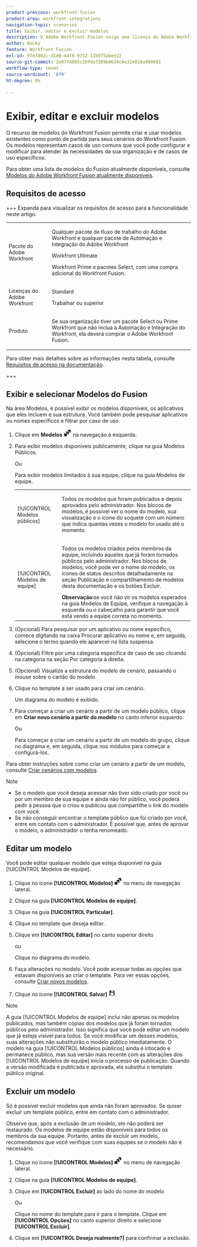 ```yaml
---
product-previous: workfront-fusion
product-area: workfront-integrations
navigation-topic: scenarios
title: Exibir, editar e excluir modelos
description: O Adobe Workfront Fusion exige uma licença do Adobe Workfront Fusion, além de uma licença do Adobe Workfront.
author: Becky
feature: Workfront Fusion
exl-id: 97e3402c-d1d0-44f6-9752-11b0f5abee22
source-git-commit: 3a977d805c10fda7209b0634c6e32e818a980691
workflow-type: tm+mt
source-wordcount: '879'
ht-degree: 0%

---
```


# Exibir, editar e excluir modelos

O recurso de modelos do Workfront Fusion permite criar e usar modelos existentes como ponto de partida para seus cenários do Workfront Fusion. Os modelos representam casos de uso comuns que você pode configurar e modificar para atender às necessidades da sua organização e de casos de uso específicos.

Para obter uma lista de modelos do Fusion atualmente disponíveis, consulte [Modelos do Adobe Workfront Fusion atualmente disponíveis](/help/workfront-fusion/create-and-manage-templates/currently-available-fusion-templates.md).

## Requisitos de acesso

+++ Expanda para visualizar os requisitos de acesso para a funcionalidade neste artigo.

<table style="table-layout:auto">
 <col> 
 <col> 
 <tbody> 
  <tr> 
   <td role="rowheader">Pacote do Adobe Workfront</td> 
   <td> <p>Qualquer pacote de fluxo de trabalho do Adobe Workfront e qualquer pacote de Automação e Integração do Adobe Workfront</p><p>Workfront Ultimate</p><p>Workfront Prime e pacotes Select, com uma compra adicional do Workfront Fusion.</p> </td> 
  </tr> 
  <tr data-mc-conditions=""> 
   <td role="rowheader">Licenças do Adobe Workfront</td> 
   <td> <p>Standard</p><p>Trabalhar ou superior</p> </td> 
  </tr> 
  <tr> 
   <td role="rowheader">Produto</td> 
   <td>
   <p>Se sua organização tiver um pacote Select ou Prime Workfront que não inclua a Automação e Integração do Workfront, ela deverá comprar o Adobe Workfront Fusion.</li></ul>
   </td> 
  </tr>
 </tbody> 
</table>

Para obter mais detalhes sobre as informações nesta tabela, consulte [Requisitos de acesso na documentação](/help/workfront-fusion/references/licenses-and-roles/access-level-requirements-in-documentation.md).

+++

## Exibir e selecionar Modelos do Fusion

Na área Modelos, é possível exibir os modelos disponíveis, os aplicativos que eles incluem e sua estrutura. Você também pode pesquisar aplicativos ou nomes específicos e filtrar por caso de uso.

1. Clique em **Modelos** ![Ícone de modelo](assets/templates-icon.png) na navegação à esquerda.
1. Para exibir modelos disponíveis publicamente, clique na guia Modelos Públicos.

   Ou

   Para exibir modelos limitados à sua equipe, clique na guia Modelos de equipe.



   <table style="table-layout:auto"> 
    <col> 
    <col> 
    <tbody> 
     <tr> 
      <td role="rowheader">[!UICONTROL Modelos públicos]</td> 
      <td> <p> Todos os modelos que foram publicados e depois aprovados pelo administrador. Nos blocos de modelos, é possível ver o nome do modelo, sua visualização e o ícone do soquete com um número que indica quantas vezes o modelo foi usado até o momento.</p> </td> 
     </tr> 
     <tr> 
      <td role="rowheader">[!UICONTROL Modelos de equipe]</td> 
      <td> <p>Todos os modelos criados pelos membros da equipe, incluindo aqueles que já foram tornados públicos pelo administrador. Nos blocos de modelos, você pode ver o nome do modelo, os ícones de status descritos detalhadamente na seção Publicação e compartilhamento de modelos desta documentação e os botões Excluir.</p> <b>Observação:</b>se você não vir os modelos esperados na guia Modelos de Equipe, verifique a navegação à esquerda ou o cabeçalho para garantir que você está vendo a equipe correta no momento.</td> 
     </tr> 
    </tbody> 
   </table>
1. (Opcional) Para pesquisar por um aplicativo ou nome específico, comece digitando na caixa Procurar aplicativo ou nome e, em seguida, selecione o termo quando ele aparecer na lista suspensa.
1. (Opcional) Filtre por uma categoria específica de caso de uso clicando na categoria na seção Por categoria à direita.
1. (Opcional) Visualize a estrutura do modelo de cenário, passando o mouse sobre o cartão do modelo.
1. Clique no template a ser usado para criar um cenário.

   Um diagrama do modelo é exibido.

1. Para começar a criar um cenário a partir de um modelo público, clique em **Criar novo cenário a partir do modelo** no canto inferior esquerdo.

   Ou


   Para começar a criar um cenário a partir de um modelo de grupo, clique no diagrama e, em seguida, clique nos módulos para começar a configurá-los.

Para obter instruções sobre como criar um cenário a partir de um modelo, consulte [Criar cenários com modelos](/help/workfront-fusion/create-and-manage-templates/create-scenarios-with-fusion-templates.md).



>[!NOTE]
>
>* Se o modelo que você deseja acessar não tiver sido criado por você ou por um membro de sua equipe e ainda não for público, você poderá pedir à pessoa que o criou e publicou que compartilhe o link do modelo com você.
>* Se não conseguir encontrar o template público que foi criado por você, entre em contato com o administrador. É possível que, antes de aprovar o modelo, o administrador o tenha renomeado.

## Editar um modelo

Você pode editar qualquer modelo que esteja disponível na guia [!UICONTROL Modelos de equipe].

1. Clique no ícone **[!UICONTROL Modelos]** ![Ícone Modelos](assets/templates-icon.png) no menu de navegação lateral.
1. Clique na guia **[!UICONTROL Modelos de equipe]**.
1. Clique na guia **[!UICONTROL Particular]**.
1. Clique no template que deseja editar.
1. Clique em **[!UICONTROL Editar]** no canto superior direito

   ou

   Clique no diagrama do modelo.

1. Faça alterações no modelo. Você pode acessar todas as opções que estavam disponíveis ao criar o template. Para ver essas opções, consulte [Criar novos modelos](/help/workfront-fusion/create-and-manage-templates/create-new-fusion-templates.md).
1. Clique no ícone **[!UICONTROL Salvar]** ![Ícone Salvar](assets/save-icon.png).

>[!NOTE]
>
>A guia [!UICONTROL Modelos de equipe] inclui não apenas os modelos publicados, mas também cópias dos modelos que já foram tornados públicos pelo administrador. Isso significa que você pode editar um modelo que já esteja visível para todos. Se você modificar um desses modelos, suas alterações não substituirão o modelo público imediatamente. O modelo na guia [!UICONTROL Modelos públicos] ainda é intocado e permanece público, mas sua versão mais recente com as alterações dos [!UICONTROL Modelos de equipe] inicia o processo de publicação. Quando a versão modificada é publicada e aprovada, ela substitui o template público original.

## Excluir um modelo

Só é possível excluir modelos que ainda não foram aprovados. Se quiser excluir um template público, entre em contato com o administrador.

Observe que, após a exclusão de um modelo, ele não poderá ser restaurado. Os modelos de equipe estão disponíveis para todos os membros da sua equipe. Portanto, antes de excluir um modelo, recomendamos que você verifique com suas equipes se o modelo não é necessário.

1. Clique no ícone **[!UICONTROL Modelos]** ![Ícone Modelos](assets/templates-icon.png) no menu de navegação lateral.
1. Clique na guia **[!UICONTROL Modelos de equipe]**.
1. Clique em **[!UICONTROL Excluir]** ao lado do nome do modelo

   Ou

   Clique no nome do template para ir para o template. Clique em **[!UICONTROL Opções]** no canto superior direito e selecione **[!UICONTROL Excluir]**.

1. Clique em **[!UICONTROL Deseja realmente?]** para confirmar a exclusão.
